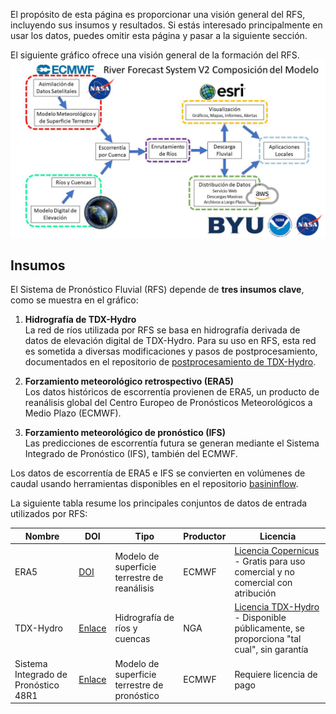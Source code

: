El propósito de esta página es proporcionar una visión general del RFS, incluyendo sus insumos y resultados. Si estás interesado principalmente en usar los datos, puedes omitir esta página y pasar a la siguiente sección.

El siguiente gráfico ofrece una visión general de la formación del RFS.  
![Diagrama de la formulación del modelo RFS](../../static/images/rfs-v2-formulation-spanish.jpg)

## Insumos

El Sistema de Pronóstico Fluvial (RFS) depende de **tres insumos clave**, como se muestra en el gráfico:

1. **Hidrografía de TDX-Hydro**  
   La red de ríos utilizada por RFS se basa en hidrografía derivada de datos de elevación digital de TDX-Hydro. Para su uso en RFS, esta red es sometida a diversas modificaciones y pasos de postprocesamiento, documentados en el repositorio de [postprocesamiento de TDX-Hydro](https://github.com/geoglows/tdxhydro-postprocessing).

2. **Forzamiento meteorológico retrospectivo (ERA5)**  
   Los datos históricos de escorrentía provienen de ERA5, un producto de reanálisis global del Centro Europeo de Pronósticos Meteorológicos a Medio Plazo (ECMWF).

3. **Forzamiento meteorológico de pronóstico (IFS)**  
   Las predicciones de escorrentía futura se generan mediante el Sistema Integrado de Pronóstico (IFS), también del ECMWF.

Los datos de escorrentía de ERA5 e IFS se convierten en volúmenes de caudal usando herramientas disponibles en el repositorio [basininflow](https://github.com/geoglows/basininflow).

La siguiente tabla resume los principales conjuntos de datos de entrada utilizados por RFS:

| Nombre                            | DOI                                                                  | Tipo                              | Productor | Licencia                                                                                                                                                                      |
|----------------------------------|----------------------------------------------------------------------|-----------------------------------|-----------|------------------------------------------------------------------------------------------------------------------------------------------------------------------------------|
| ERA5                              | [DOI](https://doi.org/10.24381/cds.adbb2d47)                         | Modelo de superficie terrestre de reanálisis | ECMWF     | [Licencia Copernicus](https://cds.climate.copernicus.eu/api/v2/terms/static/licence-to-use-copernicus-products.pdf) - Gratis para uso comercial y no comercial con atribución |
| TDX-Hydro                         | [Enlace](https://earth-info.nga.mil/)                                | Hidrografía de ríos y cuencas     | NGA       | [Licencia TDX-Hydro](https://earth-info.nga.mil/php/download.php?file=tdx-hydro-license) - Disponible públicamente, se proporciona "tal cual", sin garantía                   |
| Sistema Integrado de Pronóstico 48R1 | [Enlace](https://confluence.ecmwf.int/display/FCST/Implementation+of+IFS+Cycle+48r1) | Modelo de superficie terrestre de pronóstico | ECMWF     | Requiere licencia de pago                                                                                                                |
